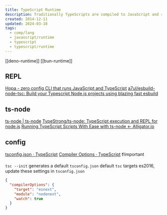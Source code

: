 ```yaml
---
title: TypeScript Runtime
description: Traditionally TypeScripts are compiled to JavaScript and run on Node.js/browser
created: 2014-12-11
updated: 2024-03-18
tags:
  - comp/lang
  - javascript/runtime
  - typescript
  - typescript/runtime
---
```


[[deno-runtime]]
[[bun-runtime]]

## REPL

[Hopa - zero config CLI that runs JavaScript and TypeScript](https://krasimirtsonev.com/blog/article/hopa-javascript-typescript-runner)
[a7ul/esbuild-node-tsc: Build your Typescript Node.js projects using blazing fast esbuild](https://github.com/a7ul/esbuild-node-tsc)

## ts-node

[ts-node | ts-node](https://typestrong.org/ts-node/)
[TypeStrong/ts-node: TypeScript execution and REPL for node.js](https://github.com/TypeStrong/ts-node)
[Running TypeScript Scripts With Ease with ts-node ← Alligator.io](https://alligator.io/typescript/running-typescript-ts-node/)

## config

[tsconfig.json · TypeScript](https://www.typescriptlang.org/docs/handbook/tsconfig-json.html)
[Compiler Options · TypeScript](https://www.typescriptlang.org/docs/handbook/compiler-options.html) ❗!important

`tsc --init` generates a default `tsconfig.json`
default `tsc` targets es2016, update these settings in `tsconfig.json`

```json
{
  "compilerOptions": {
    "target": "esnext",
    "module": "nodenext",
    "watch": true
  }
}
```
